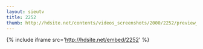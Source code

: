 ```yaml
---
layout: sieutv
title: 2252
thumb: http://hdsite.net/contents/videos_screenshots/2000/2252/preview_360p.mp4.jpg
---
```

{% include iframe src='http://hdsite.net/embed/2252' %}
 
